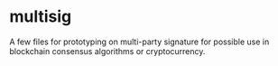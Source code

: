 # multisig

A few files for prototyping on multi-party signature for possible use in blockchain consensus algorithms or cryptocurrency.

 